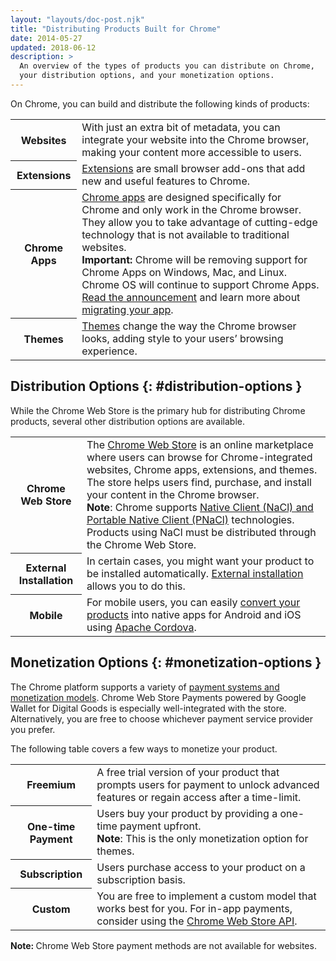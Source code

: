 ```yaml
---
layout: "layouts/doc-post.njk"
title: "Distributing Products Built for Chrome"
date: 2014-05-27
updated: 2018-06-12
description: >
  An overview of the types of products you can distribute on Chrome,
  your distribution options, and your monetization options.
---
```


On Chrome, you can build and distribute the following kinds of products:

<table><tbody><tr><th>Websites</th><td>With just an extra bit of metadata, you can integrate your website into the Chrome browser, making your content more accessible to users.</td></tr><tr><th>Extensions</th><td><a href="https://developer.chrome.com/extensions/overview">Extensions</a> are small browser add-ons that add new and useful features to Chrome.</td></tr><tr><th>Chrome Apps</th><td><a href="https://developer.chrome.com/apps/about_apps">Chrome apps</a> are designed specifically for Chrome and only work in the Chrome browser. They allow you to take advantage of cutting-edge technology that is not available to traditional websites.<div class="aside aside--caution"><b>Important:</b> Chrome will be removing support for Chrome Apps on Windows, Mac, and Linux. Chrome OS will continue to support Chrome Apps. <a href="http://blog.chromium.org/2016/08/from-chrome-apps-to-web.html">Read the announcement</a> and learn more about <a href="https://developers.chrome.com/apps/migration">migrating your app</a>.</div></td></tr><tr><th>Themes</th><td><a href="https://developer.chrome.com/extensions/themes">Themes</a> change the way the Chrome browser looks, adding style to your users’ browsing experience.</td></tr></tbody></table>

## Distribution Options {: #distribution-options }

While the Chrome Web Store is the primary hub for distributing Chrome products, several other
distribution options are available.

<table><tbody><tr><th>Chrome Web Store</th><td>The <a href="https://chrome.google.com/webstore">Chrome Web Store</a> is an online marketplace where users can browse for Chrome-integrated websites, Chrome apps, extensions, and themes. The store helps users find, purchase, and install your content in the Chrome browser.<div class="aside aside--note"><b>Note</b>: Chrome supports <a href="https://developer.chrome.com/native-client/devguide/distributing">Native Client (NaCl) and Portable Native Client (PNaCl)</a> technologies. Products using NaCl must be distributed through the Chrome Web Store.</div></td></tr><tr><th>External Installation</th><td>In certain cases, you might want your product to be installed automatically. <a href="https://developer.chrome.com/extensions/external_extensions">External installation</a> allows you to do this.</td></tr><tr><th>Mobile</th><td>For mobile users, you can easily <a href="https://developer.chrome.com/apps/chrome_apps_on_mobile">convert your products</a> into native apps for Android and iOS using <a href="http://cordova.apache.org/">Apache Cordova</a>.</td></tr></tbody></table>

## Monetization Options {: #monetization-options }

The Chrome platform supports a variety of [payment systems and monetization models][11]. Chrome Web
Store Payments powered by Google Wallet for Digital Goods is especially well-integrated with the
store. Alternatively, you are free to choose whichever payment service provider you prefer.

The following table covers a few ways to monetize your product.

<table><tbody><tr><th>Freemium</th><td>A free trial version of your product that prompts users for payment to unlock advanced features or regain access after a time-limit.</td></tr><tr><th>One-time Payment</th><td>Users buy your product by providing a one-time payment upfront.<div class="aside aside--note"><b>Note</b>: This is the only monetization option for themes.</div></td></tr><tr><th>Subscription</th><td>Users purchase access to your product on a subscription basis.</td></tr><tr><th>Custom</th><td>You are free to implement a custom model that works best for you. For in-app payments, consider using the <a href="https://developer.chrome.com/webstore/payments-iap">Chrome Web Store API</a>.</td></tr></tbody></table>

<div class="aside aside--note"><strong>Note: </strong>Chrome Web Store payment methods are not available for websites.</div>

[1]: https://developer.chrome.com/extensions/overview
[2]: https://developer.chrome.com/apps/about_apps
[3]: http://blog.chromium.org/2016/08/from-chrome-apps-to-web.html
[4]: https://developers.chrome.com/apps/migration
[5]: https://developer.chrome.com/extensions/themes
[6]: https://chrome.google.com/webstore
[7]: https://developer.chrome.com/native-client/devguide/distributing
[8]: https://developer.chrome.com/extensions/external_extensions
[9]: https://developer.chrome.com/apps/chrome_apps_on_mobile
[10]: http://cordova.apache.org/
[11]: https://developer.chrome.com/webstore/money
[12]: https://developer.chrome.com/webstore/payments-iap
